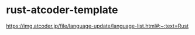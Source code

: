 # rust-atcoder-template
https://img.atcoder.jp/file/language-update/language-list.html#:~:text=Rust
